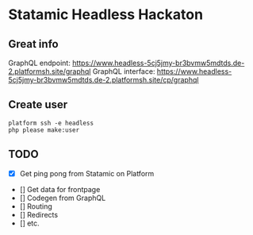 # Statamic Headless Hackaton

## Great info
GraphQL endpoint: https://www.headless-5cj5jmy-br3bvmw5mdtds.de-2.platformsh.site/graphql
GraphQL interface: https://www.headless-5cj5jmy-br3bvmw5mdtds.de-2.platformsh.site/cp/graphql

## Create user
```
platform ssh -e headless
php please make:user
```

## TODO

- [x] Get ping pong from Statamic on Platform
- [] Get data for frontpage
- [] Codegen from GraphQL
- [] Routing
- [] Redirects
- [] etc.
